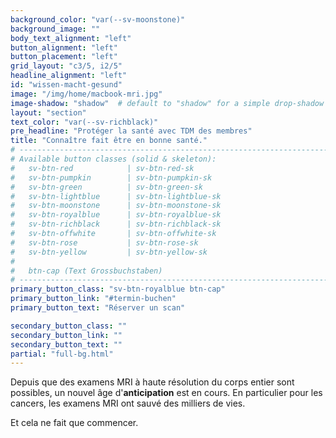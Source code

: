 ```yaml
---
background_color: "var(--sv-moonstone)"
background_image: ""
body_text_alignment: "left"
button_alignment: "left"
button_placement: "left"
grid_layout: "c3/5, i2/5"
headline_alignment: "left"
id: "wissen-macht-gesund"
image: "/img/home/macbook-mri.jpg"
image-shadow: "shadow"  # default to "shadow" for a simple drop-shadow effect
layout: "section"
text_color: "var(--sv-richblack)"
pre_headline: "Protéger la santé avec TDM des membres" 
title: "Connaître fait être en bonne santé."
# ------------------------------------------------------------------------------
# Available button classes (solid & skeleton):
#   sv-btn-red            | sv-btn-red-sk
#   sv-btn-pumpkin        | sv-btn-pumpkin-sk
#   sv-btn-green          | sv-btn-green-sk
#   sv-btn-lightblue      | sv-btn-lightblue-sk
#   sv-btn-moonstone      | sv-btn-moonstone-sk
#   sv-btn-royalblue      | sv-btn-royalblue-sk
#   sv-btn-richblack      | sv-btn-richblack-sk
#   sv-btn-offwhite       | sv-btn-offwhite-sk
#   sv-btn-rose           | sv-btn-rose-sk
#   sv-btn-yellow         | sv-btn-yellow-sk
#
#   btn-cap (Text Grossbuchstaben)
# ------------------------------------------------------------------------------
primary_button_class: "sv-btn-royalblue btn-cap"
primary_button_link: "#termin-buchen"
primary_button_text: "Réserver un scan"

secondary_button_class: ""
secondary_button_link: ""
secondary_button_text: ""
partial: "full-bg.html"
---
```


Depuis que des examens MRI à haute résolution du corps entier sont possibles, un nouvel âge d'**anticipation** est en cours. En particulier pour les cancers, les examens MRI ont sauvé des milliers de vies.

Et cela ne fait que commencer.